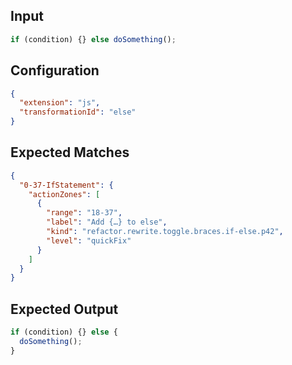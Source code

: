 
## Input
```javascript input
if (condition) {} else doSomething();
```

## Configuration
```json configuration
{
  "extension": "js",
  "transformationId": "else"
}
```

## Expected Matches
```json expected matches
{
  "0-37-IfStatement": {
    "actionZones": [
      {
        "range": "18-37",
        "label": "Add {…} to else",
        "kind": "refactor.rewrite.toggle.braces.if-else.p42",
        "level": "quickFix"
      }
    ]
  }
}
```

## Expected Output
```javascript expected output
if (condition) {} else {
  doSomething();
}
```
